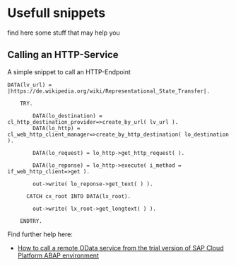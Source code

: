 # Usefull snippets

find here some stuff that may help you

## Calling an HTTP-Service

A simple snippet to call an HTTP-Endpoint

``` abap
DATA(lv_url) = |https://de.wikipedia.org/wiki/Representational_State_Transfer|.

    TRY.

        DATA(lo_destination) = cl_http_destination_provider=>create_by_url( lv_url ).
        DATA(lo_http) = cl_web_http_client_manager=>create_by_http_destination( lo_destination ).

        DATA(lo_request) = lo_http->get_http_request( ).

        DATA(lo_reponse) = lo_http->execute( i_method = if_web_http_client=>get ).

        out->write( lo_reponse->get_text( ) ).

      CATCH cx_root INTO DATA(lx_root).

        out->write( lx_root->get_longtext( ) ).

    ENDTRY.
```

Find further help here:

* [How to call a remote OData service from the trial version of SAP Cloud Platform ABAP environment](https://blogs.sap.com/2019/10/20/how-to-call-a-remote-odata-service-from-the-trial-version-of-sap-cloud-platform-abap-environment/comment-page-1/#comment-500298)